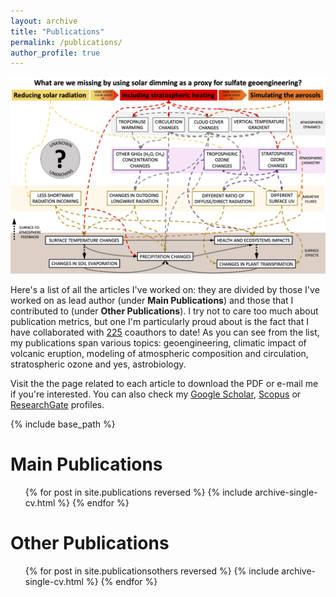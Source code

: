 ```yaml
---
layout: archive
title: "Publications"
permalink: /publications/
author_profile: true
---
```


<img src='/images/Figure_strat_heat.jpg'>

Here's a list of all the articles I've worked on: they are divided by those I've worked on as lead author (under <b>Main Publications</b>) and those that I contributed to (under <b>Other Publications</b>).  I try not to care too much about publication metrics, but one I'm particularly proud about is the fact that I have collaborated with [225](https://www.scopus.com/authid/detail.uri?authorId=57190047135) coauthors to date! As you can see from the list, my publications span various topics: geoengineering, climatic impact of volcanic eruption, modeling of atmospheric composition and circulation, stratospheric ozone and yes, astrobiology.

Visit the the page related to each article to download the PDF or e-mail me if you're interested. You can also check my <u><a href="https://scholar.google.it/citations?user=5d0T8UAAAAAJ&hl=en">Google Scholar</a></u>, <u><a href="https://www.scopus.com/authid/detail.uri?authorId=57190047135">Scopus</a></u> or <u><a href="https://www.researchgate.net/profile/Daniele_Visioni">ResearchGate</a></u> profiles.

{% include base_path %}

Main Publications
======
  <ol>{% for post in site.publications reversed %}
    {% include archive-single-cv.html %}
  {% endfor %}</ol>

Other Publications
======
  <ol>{% for post in site.publicationsothers reversed %}
    {% include archive-single-cv.html %}
  {% endfor %}</ol>
